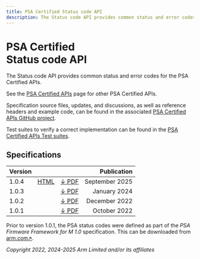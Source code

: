 ```yaml
---
title: PSA Certified Status code API
description: The Status code API provides common status and error codes for the PSA Certified API
---
```


<!--
SPDX-FileCopyrightText: Copyright 2022, 2024-2025 Arm Limited and/or its affiliates <open-source-office@arm.com>
SPDX-License-Identifier: CC-BY-SA-4.0
-->

# PSA Certified<br />Status code API

The Status code API provides common status and error codes for the PSA Certified APIs.

See the [PSA Certified APIs][psa-api] page for other PSA Certified APIs.

Specification source files, updates, and discussions, as well as reference headers and example code, can be found in the associated [PSA Certified APIs GitHub project][psa-api-gh].

Test suites to verify a correct implementation can be found in the [PSA Certified APIs Test suites][psa-api-ats].

[psa-api]:          ../
[psa-api-gh]:       https://github.com/arm-software/psa-api
[psa-api-ats]:      https://github.com/ARM-software/psa-arch-tests/tree/main/api-tests/dev_apis

## Specifications

Version | | | Publication
-|-|-|-:
1.0.4 | [HTML][1-0-html] | [&darr; PDF][1-0-4-pdf] | September 2025
1.0.3 | | [&darr; PDF][1-0-3-pdf] | January 2024
1.0.2 | | [&darr; PDF][1-0-2-pdf] | December 2022
1.0.1 | | [&darr; PDF][1-0-1-pdf] | October 2022

Prior to version 1.0.1, the PSA status codes were defined as part of the *PSA Firmware Framework for M 1.0* specification. This can be downloaded from [arm.com&#8599;][ffm-1-0-pdf].

[1-0-html]:             1.0/
[1-0-1-pdf]:            1.0/IHI0097-PSA_Certified_Status_code_API-1.0.1.pdf
[1-0-2-pdf]:            1.0/IHI0097-PSA_Certified_Status_code_API-1.0.2.pdf
[1-0-3-pdf]:            1.0/IHI0097-PSA_Certified_Status_code_API-1.0.3.pdf
[1-0-4-pdf]:            1.0/IHI0097-PSA_Certified_Status_code_API-1.0.4.pdf

[ffm-1-0-pdf]:          https://developer.arm.com/-/media/Files/pdf/PlatformSecurityArchitecture/Architect/DEN0063-PSA_Firmware_Framework-1.0.0-2.pdf

*Copyright 2022, 2024-2025 Arm Limited and/or its affiliates*
